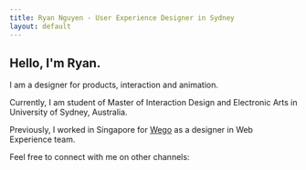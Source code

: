 ```yaml
---
title: Ryan Nguyen - User Experience Designer in Sydney
layout: default
---
```


## Hello, I'm Ryan.

I am a designer for products, interaction and animation. 

Currently, I am student of Master of Interaction Design and Electronic Arts in University of Sydney, Australia.

Previously, I worked in Singapore for [Wego](http://www.wego.com) as a designer in Web Experience team. 

Feel free to connect with me on other channels: 

<a target="_blank" class="no-underline" href="https://dribbble.com/ryanntt">
  <span class="fa-stack fa-lg">
    <i class="fa fa-square-o fa-stack-2x"></i>
    <i class="fa fa-dribbble fa-stack-1x"></i>
  </span>
</a>
<a target="_blank" class="no-underline" href="https://github.com/ryanntt">
  <span class="fa-stack fa-lg">
    <i class="fa fa-square-o fa-stack-2x"></i>
    <i class="fa fa-github fa-stack-1x"></i>
  </span>
</a>
<a target="_blank" class="no-underline" href="http://linkedin.com/in/ryanntt">
  <span class="fa-stack fa-lg">
    <i class="fa fa-square-o fa-stack-2x"></i>
    <i class="fa fa-linkedin fa-stack-1x"></i>
  </span>
</a>
<a target="_blank" class="no-underline" href="https://medium.com/@ryanntt">
  <span class="fa-stack fa-lg">
    <i class="fa fa-square-o fa-stack-2x"></i>
    <i class="fa fa-medium fa-stack-1x"></i>
  </span>
</a>
<a target="_blank" class="no-underline" href="http://chillingkat.com">
  <span class="fa-stack fa-lg">
    <i class="fa fa-square-o fa-stack-2x"></i>
    <i class="fa fa-tumblr fa-stack-1x"></i>
  </span>
</a>
<a target="_blank" class="no-underline" href="http://twitter.com/ryannguyentt">
  <span class="fa-stack fa-lg">
    <i class="fa fa-square-o fa-stack-2x"></i>
    <i class="fa fa-twitter fa-stack-1x"></i>
  </span>
</a>
